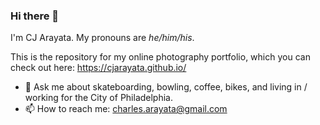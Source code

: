 ### Hi there 👋

I'm CJ Arayata. My pronouns are <i>he/him/his</i>.

This is the repository for my online photography portfolio, which you can check out here: https://cjarayata.github.io/

- 💬 Ask me about skateboarding, bowling, coffee, bikes, and living in / working for the City of Philadelphia.
- 📫 How to reach me: charles.arayata@gmail.com
